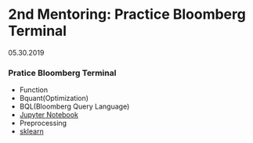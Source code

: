 # 2nd Mentoring: Practice Bloomberg Terminal
05.30.2019

### Pratice Bloomberg Terminal

* Function
* Bquant(Optimization)
 * BQL(Bloomberg Query Language)
 * [Jupyter Notebook](https://github.com/jeongyoonlee2015/joy-BackTotheFuture/blob/master/BloombergKorea_WISET/MoreLearn/JupyterNotebook.md)
 * Preprocessing
 * [sklearn](https://scikit-learn.org/stable/index.html)
